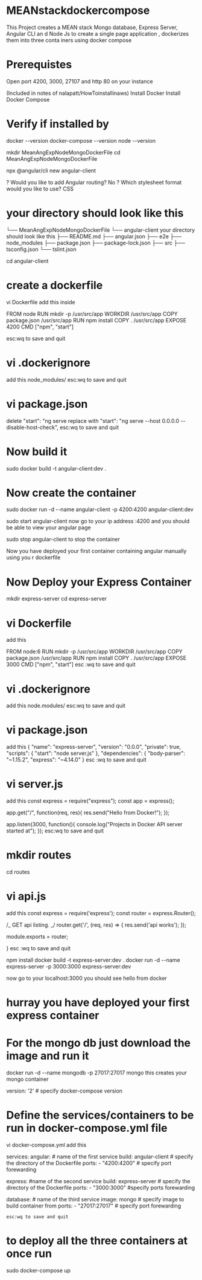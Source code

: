 # MEANstackdockercompose

This Project creates a MEAN stack Mongo database, Express Server, Angular CLI an
d Node Js to create a single page application , dockerizes them into three conta
iners using docker compose


# Prerequistes

Open port 4200, 3000, 27107 and http 80 on your instance

(Included in notes of nalapatt/HowToinstallinaws)
Install Docker
Install Docker Compose

# Verify if installed by 
docker --version
docker-compose --version
node --version

mkdir MeanAngExpNodeMongoDockerFile
cd MeanAngExpNodeMongoDockerFile

npx @angular/cli new angular-client

? Would you like to add Angular routing? No
? Which stylesheet format would you like to use? CSS

# your directory should look like this

└── MeanAngExpNodeMongoDockerFile
    └── angular-client
    your directory should look like this
        ├── README.md
        ├── angular.json
        ├── e2e
        ├── node_modules
        ├── package.json
        ├── package-lock.json
        ├── src
        ├── tsconfig.json
        └── tslint.json
        
        
 cd angular-client
 # create a dockerfile
 
 vi Dockerfile
 add this inside
 
FROM node
RUN mkdir -p /usr/src/app
WORKDIR /usr/src/app
COPY package.json /usr/src/app
RUN  npm install
COPY . /usr/src/app
EXPOSE 4200
CMD ["npm", "start"] 


esc:wq to save and quit

# vi .dockerignore
add this
node_modules/
esc:wq to save and quit

# vi package.json
delete "start": "ng serve 
replace with    "start": "ng serve --host 0.0.0.0  --disable-host-check",
esc:wq to save and quit
 
# Now build it
sudo docker build -t angular-client:dev .

# Now create the container
sudo docker run -d --name angular-client -p 4200:4200 angular-client:dev

sudo start angular-client
now go to your ip address :4200 and you should be able to view your angular page

sudo stop angular-client to stop the container

 Now you have deployed your first container containing angular manually using you
r dockerfile

# Now Deploy your Express Container

mkdir express-server
cd  express-server

# vi Dockerfile
add this

FROM node:6
RUN mkdir -p /usr/src/app
WORKDIR /usr/src/app
COPY package.json /usr/src/app
RUN npm install
COPY . /usr/src/app
EXPOSE 3000
CMD ["npm", "start"]
esc :wq to save and quit

# vi .dockerignore
add this
node.modules/
esc:wq to save and quit 

# vi package.json
add this
{
  "name": "express-server",
  "version": "0.0.0",
  "private": true,
  "scripts": {
    "start": "node server.js"
  },
  "dependencies": {
    "body-parser": "~1.15.2",
    "express": "~4.14.0"
  }
  esc :wq to save and quit
  
 # vi server.js
  add this
  const express = require("express");
 const app  = express();
  
 app.get("/", function(req, res){
     res.send("Hello from Docker!");
 });

 app.listen(3000, function(){
     console.log("Projects in Docker API server started at");
 });
esc:wq to save and quit

# mkdir routes
cd routes
# vi api.js
add this
const express = require('express');
const router = express.Router();

/_ GET api listing. _/
router.get('/', (req, res) => {
    res.send('api works');
});

module.exports = router;

}
esc :wq to save and quit

npm install
docker build -t express-server:dev .
docker run -d --name express-server -p 3000:3000 express-server:dev

now go to your localhost:3000 you should see hello from docker

# hurray you have deployed your first express container

# For the mongo db just download the image and run it 
docker run -d --name mongodb -p 27017:27017 mongo
this creates your mongo container

version: '2' # specify docker-compose version

# Define the services/containers to be run in docker-compose.yml file
vi docker-compose.yml
add this

services:
  angular: # name of the first service
    build: angular-client # specify the directory of the Dockerfile
    ports:
      - "4200:4200" # specify port forewarding

  express: #name of the second service
    build: express-server # specify the directory of the Dockerfile
    ports:
      - "3000:3000" #specify ports forewarding

  database: # name of the third service
    image: mongo # specify image to build container from
    ports:
      - "27017:27017" # specify port forewarding
    
    esc:wq to save and quit

# to deploy all the three containers at once run

sudo docker-compose up

